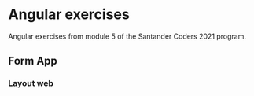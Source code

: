 # Angular exercises
Angular exercises from module 5 of the Santander Coders 2021 program.

## Form App

### Layout web

